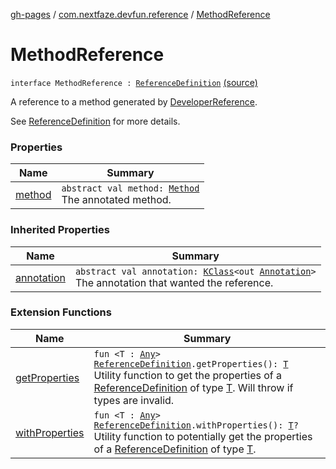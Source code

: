 [gh-pages](../../index.md) / [com.nextfaze.devfun.reference](../index.md) / [MethodReference](./index.md)

# MethodReference

`interface MethodReference : `[`ReferenceDefinition`](../-reference-definition/index.md) [(source)](https://github.com/NextFaze/dev-fun/tree/master/devfun-annotations/src/main/java/com/nextfaze/devfun/reference/ReferenceDefinitions.kt#L68)

A reference to a method generated by [DeveloperReference](../-developer-reference/index.md).

See [ReferenceDefinition](../-reference-definition/index.md) for more details.

### Properties

| Name | Summary |
|---|---|
| [method](method.md) | `abstract val method: `[`Method`](https://developer.android.com/reference/java/lang/reflect/Method.html)<br>The annotated method. |

### Inherited Properties

| Name | Summary |
|---|---|
| [annotation](../-reference-definition/annotation.md) | `abstract val annotation: `[`KClass`](https://kotlinlang.org/api/latest/jvm/stdlib/kotlin.reflect/-k-class/index.html)`<out `[`Annotation`](https://kotlinlang.org/api/latest/jvm/stdlib/kotlin/-annotation/index.html)`>`<br>The annotation that wanted the reference. |

### Extension Functions

| Name | Summary |
|---|---|
| [getProperties](../get-properties.md) | `fun <T : `[`Any`](https://kotlinlang.org/api/latest/jvm/stdlib/kotlin/-any/index.html)`> `[`ReferenceDefinition`](../-reference-definition/index.md)`.getProperties(): `[`T`](../get-properties.md#T)<br>Utility function to get the properties of a [ReferenceDefinition](../-reference-definition/index.md) of type [T](../get-properties.md#T). Will throw if types are invalid. |
| [withProperties](../with-properties.md) | `fun <T : `[`Any`](https://kotlinlang.org/api/latest/jvm/stdlib/kotlin/-any/index.html)`> `[`ReferenceDefinition`](../-reference-definition/index.md)`.withProperties(): `[`T`](../with-properties.md#T)`?`<br>Utility function to potentially get the properties of a [ReferenceDefinition](../-reference-definition/index.md) of type [T](../with-properties.md#T). |
